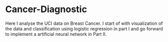# Cancer-Diagnostic
Here I analyse the UCI data on Breast Cancer. I start of with visualization of the data and classification using logistic regression in part I and go forward to implement a artificial neural network in Part II.
